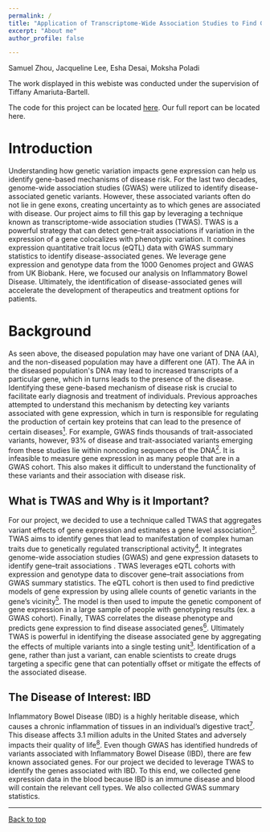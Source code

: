```yaml
---
permalink: /
title: "Application of Transcriptome-Wide Association Studies to Find Genes that are Associated with Inflammatory Bowel Disease"
excerpt: "About me"
author_profile: false

---
```


Samuel Zhou, Jacqueline Lee, Esha Desai, Moksha Poladi

The work displayed in this webiste was conducted under the supervision of Tiffany Amariuta-Bartell.

The code for this project can be located [here](https://github.com/jacquelinekclee/twas-dsc180-a17). Our full report can be located here.

Introduction
======
Understanding how genetic variation impacts gene expression can help us identify gene-based mechanisms of disease risk. For the last two decades, genome-wide association studies (GWAS) were utilized to identify disease-associated genetic variants. However, these associated variants often do not lie in gene exons, creating uncertainty as to which genes are associated with disease. Our project aims to fill this gap by leveraging a technique known as transcriptome-wide association studies (TWAS). TWAS is a powerful strategy that can detect gene–trait associations if variation in the expression of a gene colocalizes with phenotypic variation. It combines expression quantitative trait locus (eQTL) data with GWAS summary statistics to identify disease-associated genes. We leverage gene expression and genotype data from the 1000 Genomes project and GWAS from UK Biobank. Here, we focused our analysis on Inflammatory Bowel Disease. Ultimately, the identification of disease-associated genes will accelerate the development of therapeutics and treatment options for patients.

Background
======
As seen above, the diseased population may have one variant of DNA (AA), and the non-diseased population may have a different one (AT). The AA in the diseased population's DNA may lead to increased transcripts of a particular gene, which in turns leads to the presence of the disease. Identifying these gene-based mechanism of disease risk is crucial to facilitate early diagnosis and treatment of individuals. Previous approaches attempted to understand this mechanism by detecting key variants associated with gene expression, which in turn is responsible for regulating the production of certain key proteins that can lead to the presence of certain diseases[<sup>1</sup>](https://notsamzhou.github.io/twas/references/). For example, GWAS finds thousands of trait-associated variants, however, 93% of disease and trait-associated variants emerging from these studies lie within noncoding sequences of the DNA[<sup>2</sup>](https://notsamzhou.github.io/twas/references/).  It is infeasible to measure gene expression in as many people that are in a GWAS cohort. This also makes it difficult to understand the functionality of these variants and their association with disease risk.

What is TWAS and Why is it Important?
------
For our project, we decided to use a technique called TWAS that aggregates variant effects of gene expression and estimates a gene level association[<sup>3</sup>](https://notsamzhou.github.io/twas/references/). TWAS aims to identify genes that lead to manifestation of complex human traits due to genetically regulated transcriptional activity[<sup>4</sup>](https://notsamzhou.github.io/twas/references/). It integrates genome-wide association studies (GWAS) and gene expression datasets to identify gene–trait associations . TWAS leverages eQTL cohorts with expression and genotype data to discover gene–trait associations from GWAS summary statistics. The eQTL cohort is then used to find predictive models of gene expression by using allele counts of genetic variants in the gene’s vicinity[<sup>5</sup>](https://notsamzhou.github.io/twas/references/). The model is then used to impute the genetic component of gene expression in a large sample of people with genotyping results (ex. a GWAS cohort). Finally, TWAS correlates the disease phenotype and predicts gene expression to find disease associated genes[<sup>6</sup>](https://notsamzhou.github.io/twas/references/). Ultimately TWAS is powerful in identifying the disease associated gene by aggregating the effects of multiple variants into a single testing unit[<sup>3</sup>](https://notsamzhou.github.io/twas/references/). Identification of a gene, rather than just a variant, can enable scientists to create drugs targeting a specific gene that can potentially offset or mitigate the effects of the associated disease.

The Disease of Interest: IBD
------
Inflammatory Bowel Disease (IBD) is a highly heritable disease, which causes a chronic inflammation of tissues in an individual’s digestive tract[<sup>7</sup>](https://notsamzhou.github.io/twas/references/). This disease affects 3.1 million adults in the United States and adversely impacts their quality of life[<sup>8</sup>](https://notsamzhou.github.io/twas/references/). Even though GWAS has identified hundreds of variants associated with Inflammatory Bowel Disease (IBD), there are few known associated genes. For our project we decided to leverage TWAS to identify the genes associated with IBD. To this end, we collected gene expression data in the blood because IBD is an immune disease and blood will contain the relevant cell types. We also collected GWAS summary statistics.

---

[Back to top](#top)
